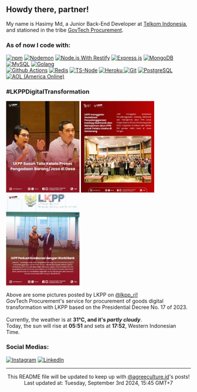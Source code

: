 <h2>Howdy there, partner!</h2>


<p>My name is Hasimy Md, a Junior Back-End Developer at <a href="https://telkom.co.id/" target="_blank">Telkom Indonesia</a>, and stationed in the tribe <a href="https://https://www.eproc-gov.tech" target="_blank">GovTech Procurement</a>.</p>
<h3>As of now I code with:</h3>
<p>
  <a href="https://www.npmjs.com"><img alt="npm" src="https://img.shields.io/badge/-NPM-CB3837?style=flat-square&logo=npm&logoColor=white" /></a>
  <a href="https://www.npmjs.com/package/nodemon"><img alt="Nodemon" src="https://img.shields.io/badge/-Nodemon-76D04B?style=flat-square&logo=nodemon&logoColor=white" /></a>
  <a href="http://restify.com"><img alt="Node.js With Restify" src="https://img.shields.io/badge/-Node.js%20With%20Restify-43853d?style=flat-square&logo=Node.js&logoColor=white" /></a>
  <a href="https://www.expressjs.com"><img alt="Express.js" src="https://img.shields.io/badge/-Express.js-000000?style=flat-square&logo=express&logoColor=white" /></a>
  <a href="https://www.mongodb.com"><img alt="MongoDB" src="https://img.shields.io/badge/-MongoDB-13aa52?style=flat-square&logo=mongodb&logoColor=white" /></a>
  <a href="https://www.mysql.com"><img alt="MySQL" src="https://img.shields.io/badge/-MySQL-3399ff?style=flat-square&logo=mysql&logoColor=white" /></a>
  <a href="https://www.go.dev"><img alt="Golang" src="https://img.shields.io/badge/-Golang-008bb9?style=flat-square&logo=go&logoColor=white" /></a><br />
  <a href="https://www.github.com/features/actions"><img alt="Github Actions" src="https://img.shields.io/badge/-Github_Actions-2088FF?style=flat-square&logo=github-actions&logoColor=white" /></a>
  <a href="https://www.redis.io"><img alt="Redis" src="https://img.shields.io/badge/-Redis-FF0000?style=flat-square&logo=redis&logoColor=white" /></a>
  <a href="https://www.npmjs.com/package/ts-node"><img alt="TS-Node" src="https://img.shields.io/badge/-TypeScript%20Node-3178C6?style=flat-square&logo=ts-node&logoColor=white" /></a>
  <a href="https://www.heroku.com"><img alt="Heroku" src="https://img.shields.io/badge/-Heroku-430098?style=flat-square&logo=heroku&logoColor=white" />
  <a href="https://www.git-scm.com"><img alt="Git" src="https://img.shields.io/badge/-Git-F05032?style=flat-square&logo=git&logoColor=white" /></a>
  <a href="https://www.postgresql.org/"><img alt="PostgreSQL" src="https://img.shields.io/badge/-PostgreSQL-0064a5?style=flat-square&logo=PostgreSQL&logoColor=white" /></a>
  <a href="https://www.aol.com"><img alt="AOL (America Online)" src="https://img.shields.io/badge/-AOL-3399FF?style=flat-square&logo=aol&logoColor=white" /></a>
  
</p>
<h3>#LKPPDigitalTransformation</h3>
<p><img width="200" src="./public/img/lkpp/444b46b1-abde-489b-a789-e444cd41200d.jpg" /> <img width="200" src="./public/img/lkpp/07ff7162-188b-4ccd-be7a-f134782800a7.jpg" /> <img width="200" src="./public/img/lkpp/e832d9ec-ee79-419f-92b1-ba1e698ccc7f.jpg" /></p>
<p>Above are some pictures posted by LKPP on <a href="https://www.instagram.com/lkpp_ri/" target="_blank">@lkpp_ri!</a><br/>GovTech Procurement's service for procurement of goods digital transformation with LKPP based on the Presidential Decree No. 17 of 2023.</a><br/><br/>Currently, the weather is at <b> 31°C, and it's <i>partly cloudy</i></b>.</br>Today, the sun will rise at <b>05:51</b> and sets at <b>17:52</b>, Western Indonesian Time.</p>
<h3>Social Medias:</h3>
<p><a href="https://instagram.com/hasimy.md" target="_blank"><img alt="Instagram" src="https://img.shields.io/badge/Instagram-%2312100E.svg?&style=for-the-badge&logo=Instagram&logoColor=white" /></a> <a href="https://www.linkedin.com/in/hasimy-as/" target="_blank"><img alt="LinkedIn" src="https://img.shields.io/badge/linkedin-%2312100E.svg?&style=for-the-badge&logo=linkedin&logoColor=white" /></a>
</p>

------------
<p align="center">This README file will be updated to keep up with <a href="https://www.instagram.com/agreeculture.id/" target="_blank">@agreeculture.id</a>'s posts!</br>Last updated at: Tuesday, September 3rd 2024, 15:45 GMT+7<br /></p>
